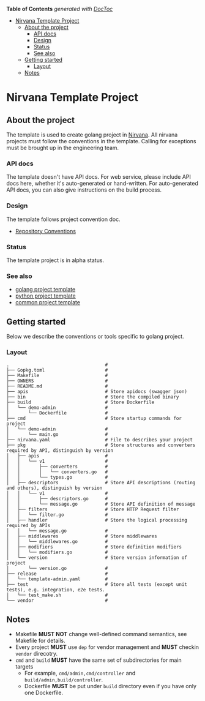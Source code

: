 <!-- START doctoc generated TOC please keep comment here to allow auto update -->
<!-- DON'T EDIT THIS SECTION, INSTEAD RE-RUN doctoc TO UPDATE -->
**Table of Contents**  *generated with [DocToc](https://github.com/thlorenz/doctoc)*

- [Nirvana Template Project](#nirvana-template-project)
  - [About the project](#about-the-project)
    - [API docs](#api-docs)
    - [Design](#design)
    - [Status](#status)
    - [See also](#see-also)
  - [Getting started](#getting-started)
    - [Layout](#layout)
  - [Notes](#notes)

<!-- END doctoc generated TOC please keep comment here to allow auto update -->

# Nirvana Template Project

## About the project

The template is used to create golang project in [Nirvana](https://github.com/caicloud/nirvana). All nirvana projects must follow the conventions in the
template. Calling for exceptions must be brought up in the engineering team.

### API docs

The template doesn't have API docs. For web service, please include API docs here, whether it's
auto-generated or hand-written. For auto-generated API docs, you can also give instructions on the
build process.

### Design

The template follows project convention doc.

* [Repository Conventions](https://github.com/caicloud/engineering/blob/master/guidelines/repo_conventions.md)

### Status

The template project is in alpha status.

### See also

* [golang project template](https://github.com/caicloud/golang-template-project)
* [python project template](https://github.com/caicloud/python-template-project)
* [common project template](https://github.com/caicloud/common-template-project)

## Getting started

Below we describe the conventions or tools specific to golang project.

### Layout

```
.                                   #
├── Gopkg.toml                      #
├── Makefile                        #
├── OWNERS                          #
├── README.md                       #
├── apis                            # Store apidocs (swagger json)
├── bin                             # Store the compiled binary
├── build                           # Store Dockerfile
│   └── demo-admin                  #
│       └── Dockerfile              #
├── cmd                             # Store startup commands for project
│   └── demo-admin                  #
│       └── main.go                 #
├── nirvana.yaml                    # File to describes your project
├── pkg                             # Store structures and converters required by API, distinguish by version
│   ├── apis                        #
│   │   └── v1                      #
│   │       ├── converters          #
│   │       │   └── converters.go   #
│   │       └── types.go            #
│   ├── descriptors                 # Store API descriptions (routing and others), distinguish by version
│   │   └── v1                      #
│   │       ├── descriptors.go      #
│   │       └── message.go          # Store API definition of message
│   ├── filters                     # Store HTTP Request filter
│   │   └── filter.go               #
│   ├── handler                     # Store the logical processing required by APIs
│   │   └── message.go              #
│   ├── middlewares                 # Store middlewares
│   │   └── middlewares.go          #
│   ├── modifiers                   # Store definition modifiers
│   │   └── modifiers.go            #
│   └── version                     # Store version information of project
│       └── version.go              #
├── release                         #
│   └── template-admin.yaml         #
├── test                            # Store all tests (except unit tests), e.g. integration, e2e tests.
│   └── test_make.sh                #
└── vendor                          #
```

## Notes

* Makefile **MUST NOT** change well-defined command semantics, see Makefile for details.
* Every project **MUST** use `dep` for vendor management and **MUST** checkin `vendor` direcotry.
* `cmd` and `build` **MUST** have the same set of subdirectories for main targets
  * For example, `cmd/admin,cmd/controller` and `build/admin,build/controller`.
  * Dockerfile **MUST** be put under `build` directory even if you have only one Dockerfile.
